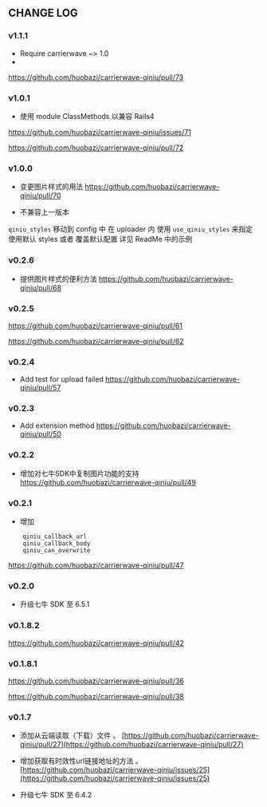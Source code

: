 
## CHANGE LOG

### v1.1.1

- Require carrierwave ~> 1.0
- 
https://github.com/huobazi/carrierwave-qiniu/pull/73

### v1.0.1

- 使用 module ClassMethods 以兼容 Rails4

https://github.com/huobazi/carrierwave-qiniu/issues/71

https://github.com/huobazi/carrierwave-qiniu/pull/72

### v1.0.0

- 变更图片样式的用法
https://github.com/huobazi/carrierwave-qiniu/pull/70

- 不兼容上一版本

``` qiniu_styles ``` 移动到 config 中
在 uploader 内 使用 ``` use_qiniu_styles ``` 来指定使用默认 styles 或者 覆盖默认配置
详见 ReadMe 中的示例

### v0.2.6

- 提供图片样式的便利方法
https://github.com/huobazi/carrierwave-qiniu/pull/68


### v0.2.5

https://github.com/huobazi/carrierwave-qiniu/pull/61

https://github.com/huobazi/carrierwave-qiniu/pull/62


### v0.2.4

- Add test for upload failed
https://github.com/huobazi/carrierwave-qiniu/pull/57

### v0.2.3

- Add extension method
https://github.com/huobazi/carrierwave-qiniu/pull/50

### v0.2.2

- 增加对七牛SDK中复制图片功能的支持
https://github.com/huobazi/carrierwave-qiniu/pull/49

### v0.2.1

- 增加
```
    qiniu_callback_url
    qiniu_callback_body
    qiniu_can_overwrite
```

https://github.com/huobazi/carrierwave-qiniu/pull/47

### v0.2.0

- 升级七牛 SDK 至 6.5.1

### v0.1.8.2

https://github.com/huobazi/carrierwave-qiniu/pull/42

### v0.1.8.1

https://github.com/huobazi/carrierwave-qiniu/pull/36

https://github.com/huobazi/carrierwave-qiniu/pull/38

### v0.1.7

- 添加从云端读取（下载）文件  。 [https://github.com/huobazi/carrierwave-qiniu/pull/27](https://github.com/huobazi/carrierwave-qiniu/pull/27)

- 增加获取有时效性url链接地址的方法 。 [https://github.com/huobazi/carrierwave-qiniu/issues/25](https://github.com/huobazi/carrierwave-qiniu/issues/25)

- 升级七牛 SDK 至 6.4.2
